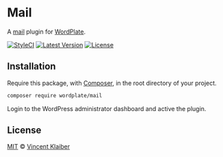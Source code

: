# Mail

A [mail](https://codex.wordpress.org/Plugin_API/Action_Reference/phpmailer_init) plugin for [WordPlate](https://wordplate.github.io/).

[![StyleCI](https://styleci.io/repos/57282597/shield?style=flat)](https://styleci.io/repos/57282597)
[![Latest Version](https://img.shields.io/github/release/wordplate/mail.svg?style=flat)](https://github.com/wordplate/mail/releases)
[![License](https://img.shields.io/packagist/l/wordplate/mail.svg?style=flat)](https://packagist.org/packages/wordplate/mail)

## Installation

Require this package, with [Composer](https://getcomposer.org/), in the root directory of your project.

```bash
composer require wordplate/mail
```

Login to the WordPress administrator dashboard and active the plugin.

## License

[MIT](LICENSE) © [Vincent Klaiber](https://vinkla.com)
